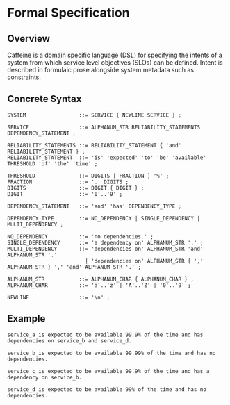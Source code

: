 # Formal Specification

## Overview

Caffeine is a domain specific language (DSL) for specifying the intents of a system from which service level objectives (SLOs) can be defined. Intent is described in formulaic prose alongside system metadata such as constraints.

## Concrete Syntax

```
SYSTEM                 ::= SERVICE { NEWLINE SERVICE } ;

SERVICE                ::= ALPHANUM_STR RELIABILITY_STATEMENTS DEPENDENCY_STATEMENT ;

RELIABILITY_STATEMENTS ::= RELIABILITY_STATEMENT { 'and' RELIABILITY_STATEMENT } ;
RELIABILITY_STATEMENT  ::= 'is' 'expected' 'to' 'be' 'available' THRESHOLD 'of' 'the' 'time' ;

THRESHOLD              ::= DIGITS [ FRACTION ] '%' ;
FRACTION               ::= '.' DIGITS ;
DIGITS                 ::= DIGIT { DIGIT } ;
DIGIT                  ::= '0'..'9' ;

DEPENDENCY_STATEMENT   ::= 'and' 'has' DEPENDENCY_TYPE ;

DEPENDENCY_TYPE        ::= NO_DEPENDENCY | SINGLE_DEPENDENCY | MULTI_DEPENDENCY ;

NO_DEPENDENCY          ::= 'no dependencies.' ;
SINGLE_DEPENDENCY      ::= 'a dependency on' ALPHANUM_STR '.' ;
MULTI_DEPENDENCY       ::= 'dependencies on' ALPHANUM_STR 'and' ALPHANUM_STR '.'
                         | 'dependencies on' ALPHANUM_STR { ',' ALPHANUM_STR } ',' 'and' ALPHANUM_STR '.' ;

ALPHANUM_STR           ::= ALPHANUM_CHAR { ALPHANUM_CHAR } ; 
ALPHANUM_CHAR          ::= 'a'..'z' | 'A'..'Z' | '0'..'9' ;

NEWLINE                ::= '\n' ;
```

## Example

```caffeine
service_a is expected to be available 99.9% of the time and has dependencies on service_b and service_d.

service_b is expected to be available 99.99% of the time and has no dependencies.

service_c is expected to be available 99.9% of the time and has a dependency on service_b.

service_d is expected to be available 99% of the time and has no dependencies.
```